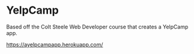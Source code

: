 # YelpCamp

Based off the Colt Steele Web Developer course that creates a YelpCamp app.

https://ayelpcampapp.herokuapp.com/
